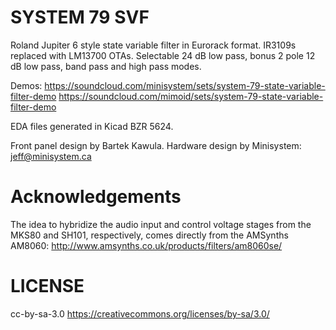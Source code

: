SYSTEM 79 SVF
============

Roland Jupiter 6 style state variable filter in Eurorack format. IR3109s replaced with LM13700 OTAs.
Selectable 24 dB low pass, bonus 2 pole 12 dB low pass, band pass and high pass modes.

Demos:
https://soundcloud.com/minisystem/sets/system-79-state-variable-filter-demo
https://soundcloud.com/mimoid/sets/system-79-state-variable-filter-demo

EDA files generated in Kicad BZR 5624. 

Front panel design by Bartek Kawula.
Hardware design by Minisystem: jeff@minisystem.ca 

Acknowledgements
================
The idea to hybridize the audio input and control voltage stages from the MKS80 and SH101, respectively, comes directly from
the AMSynths AM8060: http://www.amsynths.co.uk/products/filters/am8060se/

LICENSE
=======
cc-by-sa-3.0
https://creativecommons.org/licenses/by-sa/3.0/